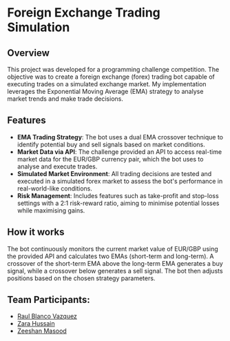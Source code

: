 # Foreign Exchange Trading Simulation
## Overview
This project was developed for a programming challenge competition. The objective was to create a foreign exchange (forex) trading bot capable of executing trades on a simulated exchange market. My implementation leverages the Exponential Moving Average (EMA) strategy to analyse market trends and make trade decisions.

## Features
- **EMA Trading Strategy**: The bot uses a dual EMA crossover technique to identify potential buy and sell signals based on market conditions.
- **Market Data via API**: The challenge provided an API to access real-time market data for the EUR/GBP currency pair, which the bot uses to analyse and execute trades.
- **Simulated Market Environment**: All trading decisions are tested and executed in a simulated forex market to assess the bot's performance in real-world-like conditions.
- **Risk Management**: Includes features such as take-profit and stop-loss settings with a 2:1 risk-reward ratio, aiming to minimise potential losses while maximising gains.

## How it works
The bot continuously monitors the current market value of EUR/GBP using the provided API and calculates two EMAs (short-term and long-term). A crossover of the short-term EMA above the long-term EMA generates a buy signal, while a crossover below generates a sell signal. The bot then adjusts positions based on the chosen strategy parameters.

## Team Participants:
- [Raul Blanco Vazquez](https://www.linkedin.com/in/raulblancovazquez/)
- [Zara Hussain](https://www.linkedin.com/in/zara-hussain-b0229b208/)
- [Zeeshan Masood](https://www.linkedin.com/in/zeeshan-masood/)